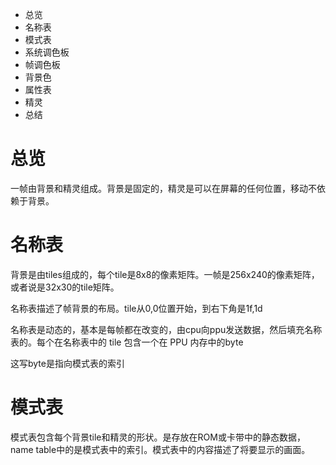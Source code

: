 - 总览
- 名称表
- 模式表
- 系统调色板
- 帧调色板
- 背景色
- 属性表
- 精灵
- 总结

# 总览
一帧由背景和精灵组成。背景是固定的，精灵是可以在屏幕的任何位置，移动不依赖于背景。

# 名称表
背景是由tiles组成的，每个tile是8x8的像素矩阵。一帧是256x240的像素矩阵，或者说是32x30的tile矩阵。

名称表描述了帧背景的布局。tile从0,0位置开始，到右下角是1f,1d

名称表是动态的，基本是每帧都在改变的，由cpu向ppu发送数据，然后填充名称表的。每个在名称表中的 tile 包含一个在 PPU 内存中的byte

这写byte是指向模式表的索引

# 模式表
模式表包含每个背景tile和精灵的形状。是存放在ROM或卡带中的静态数据，name table中的是模式表中的索引。模式表中的内容描述了将要显示的画面。


